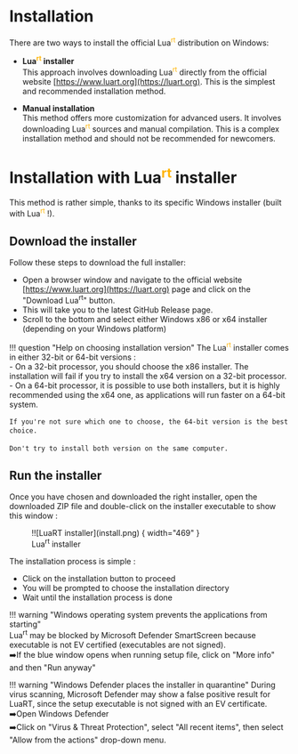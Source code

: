 # Installation
There are two ways to install the official Lua<sup style="color:#FFB300">rt</sup> distribution on Windows:

* **Lua<sup style="color:#FFB300">rt</sup> installer**  
This approach involves downloading Lua<sup style="color:#FFB300">rt</sup> directly from the official website [https://www.luart.org](https://luart.org). This is the simplest and recommended installation method.

* **Manual installation**  
This method offers more customization for advanced users. It involves downloading Lua<sup style="color:#FFB300">rt</sup> sources and manual compilation. This is a complex installation method and should not be recommended for newcomers.

# Installation with Lua<sup style="color:#FFB300">rt</sup> installer

This method is rather simple, thanks to its specific Windows installer (built with Lua<sup style="color:#FFB300">rt</sup> !).
##  
## Download the installer
Follow these steps to download the full installer:

* Open a browser window and navigate to the official website [https://www.luart.org](https://luart.org) page and click on the "Download Lua<sup>rt</sup>" button.
* This will take you to the latest GitHub Release page.
* Scroll to the bottom and select either Windows x86 or x64 installer (depending on your Windows platform)
  
!!! question "Help on choosing installation version"
    The Lua<sup style="color:#FFB300">rt</sup> installer comes in either 32-bit or 64-bit versions :  
    - On a 32-bit processor, you should choose the x86 installer. The installation will fail if you try to install the x64 version on a 32-bit processor.   
    - On a 64-bit processor, it is possible to use both installers, but it is highly recommended using the x64 one, as applications will run faster on a 64-bit system.  
  
    If you're not sure which one to choose, the 64-bit version is the best choice.
    
    Don't try to install both version on the same computer.
##  
## Run the installer
Once you have chosen and downloaded the right installer, open the downloaded ZIP file and double-click on the installer executable to show this window :

<figure markdown>
  !![LuaRT installer](install.png) { width="469" }
  <figcaption>Lua<sup>rt</sup> installer</figcaption>
</figure>

The installation process is simple :

* Click on the installation button to proceed
* You will be prompted to choose the installation directory
* Wait until the installation process is done
  
!!! warning "Windows operating system prevents the applications from starting"        
    Lua<sup>rt</sup> may be blocked by Microsoft Defender SmartScreen because executable is not EV certified (executables are not signed).  
    ➡️If the blue window opens when running setup file, click on "More info" and then "Run anyway"  

!!! warning "Windows Defender places the installer in quarantine"
    During virus scanning, Microsoft Defender may show a false positive result for LuaRT, since the setup executable is not signed with an EV certificate.  
    ➡️Open Windows Defender  
    ➡️Click on "Virus & Threat Protection", select "All recent items", then select "Allow from the actions" drop-down menu.  